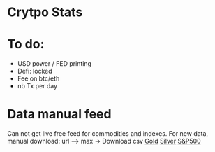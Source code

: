 # Crytpo Stats

# To do:
- USD power / FED printing
- Defi: locked 
- Fee on btc/eth
- nb Tx per day

# Data manual feed
Can not get live free feed for commodities and indexes. For new data, manual download: url --> max -> Download csv
[Gold](https://www.nasdaq.com/market-activity/commodities/gc:cmx/historical)
[Silver](https://www.nasdaq.com/market-activity/commodities/si%3Acmx/historical)
[S&P500](https://www.nasdaq.com/market-activity/index/spx/historical)



